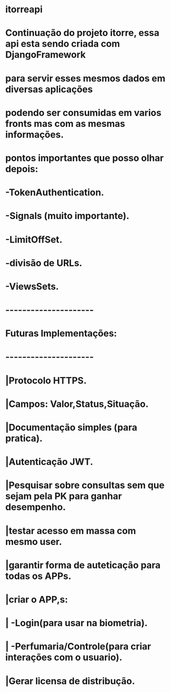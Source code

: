 # itorreapi
# Continuação do projeto itorre, essa api esta sendo criada com DjangoFramework
# para servir esses mesmos dados em diversas aplicações
# podendo ser consumidas em varios fronts mas com as mesmas informações.
# 
# pontos importantes que posso olhar depois:
# 
# -TokenAuthentication.
# -Signals (muito importante).
# -LimitOffSet.
# -divisão de URLs.
# -ViewsSets.
# 
# ---------------------
# Futuras Implementações:
# ---------------------
# |Protocolo HTTPS.
# |Campos: Valor,Status,Situação.
# |Documentação simples (para pratica).
# |Autenticação JWT.
# |Pesquisar sobre consultas sem que sejam pela PK para ganhar desempenho.
# |testar acesso em massa com mesmo user.
# |garantir forma de auteticação para todas os APPs.
# |criar o APP,s:
# |	-Login(para usar na biometria).
# |	-Perfumaria/Controle(para criar interações com o usuario).
# |Gerar licensa de distribução. 	
